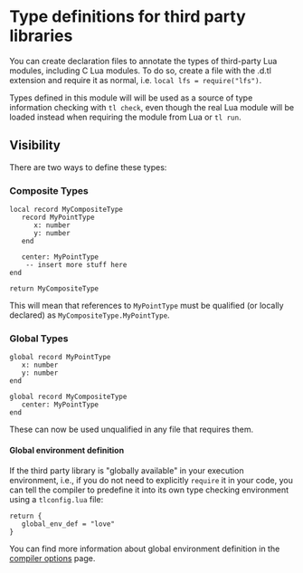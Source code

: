 # Type definitions for third party libraries

You can create declaration files to annotate the types of third-party Lua
modules, including C Lua modules. To do so, create a file with the .d.tl
extension and require it as normal, i.e. `local lfs = require("lfs")`.

Types defined in this module will will be used as a source of type information 
checking with `tl check`, even though the real Lua module will be loaded
instead when requiring the module from Lua or `tl run`.

## Visibility

There are two ways to define these types:

### Composite Types

```
local record MyCompositeType
   record MyPointType
      x: number
      y: number
   end

   center: MyPointType
    -- insert more stuff here
end

return MyCompositeType
```

This will mean that references to `MyPointType` must be qualified (or locally declared) as
`MyCompositeType.MyPointType`.

### Global Types

```
global record MyPointType
   x: number
   y: number
end

global record MyCompositeType
   center: MyPointType
end
```

These can now be used unqualified in any file that requires them.

#### Global environment definition

If the third party library is "globally available" in your execution environment,
i.e., if you do not need to explicitly `require` it in your code, you can tell the compiler
to predefine it into its own type checking environment using a `tlconfig.lua` file:

```
return {
   global_env_def = "love"
}
```

You can find more information about global environment definition in the [compiler options](compiler_options.md#global-environment-definition) page.

